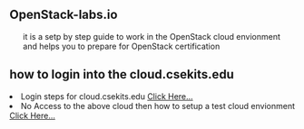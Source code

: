 OpenStack-labs.io
----------------------------
<ul>it is a setp by step guide to work in the OpenStack cloud envionment and helps you to prepare for OpenStack certification</ul>

how to login into the cloud.csekits.edu
------------------------------------------
<li>Login steps for cloud.csekits.edu <a href="https://github.com/blrk/OpenStack-labs.io/tree/master/cloud.csekits.edu">Click Here...</a></li>
<li>No Access to the above cloud then how to setup a test cloud envionment <a href="https://www.youtube.com/playlist?list=PL_L7Fmo4uJiPE4lpDCUx0M9i1ZHEQ8eb5">Click Here...</a></li>



